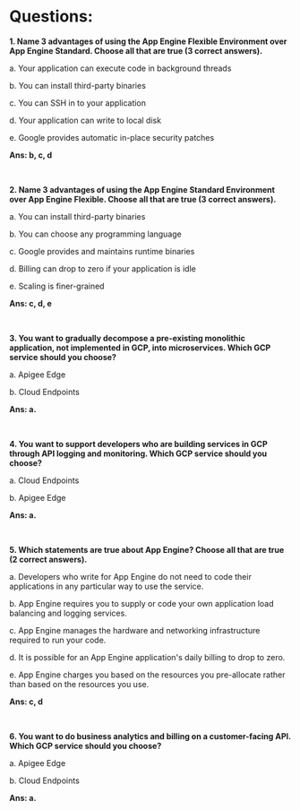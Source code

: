 # Questions:

**1. Name 3 advantages of using the App Engine Flexible Environment over App Engine Standard. Choose all that are true (3 correct answers).**

a. Your application can execute code in background threads

b. You can install third-party binaries

c. You can SSH in to your application

d. Your application can write to local disk

e. Google provides automatic in-place security patches

**Ans: b, c, d**

<br/>

**2. Name 3 advantages of using the App Engine Standard Environment over App Engine Flexible. Choose all that are true (3 correct answers).**

a. You can install third-party binaries

b. You can choose any programming language

c. Google provides and maintains runtime binaries

d. Billing can drop to zero if your application is idle

e. Scaling is finer-grained

**Ans: c, d, e**

<br/>

**3. You want to gradually decompose a pre-existing monolithic application, not implemented in GCP, into microservices. Which GCP service should you choose?**

a. Apigee Edge

b. Cloud Endpoints

**Ans: a.**

<br/>

**4. You want to support developers who are building services in GCP through API logging and monitoring. Which GCP service should you choose?**

a. Cloud Endpoints

b. Apigee Edge

**Ans: a.**

<br/>

**5. Which statements are true about App Engine? Choose all that are true (2 correct answers).**

a. Developers who write for App Engine do not need to code their applications in any particular way to use the service.

b. App Engine requires you to supply or code your own application load balancing and logging services.

c. App Engine manages the hardware and networking infrastructure required to run your code.

d. It is possible for an App Engine application's daily billing to drop to zero.

e. App Engine charges you based on the resources you pre-allocate rather than based on the resources you use.

**Ans: c, d**

<br/>

**6. You want to do business analytics and billing on a customer-facing API. Which GCP service should you choose?**

a. Apigee Edge

b. Cloud Endpoints

**Ans: a.**

<br/>
